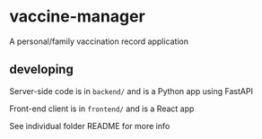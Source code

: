 # vaccine-manager
A personal/family vaccination record application

## developing

Server-side code is in `backend/` and is a Python app using FastAPI

Front-end client is in `frontend/` and is a React app

See individual folder README for more info
